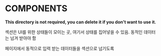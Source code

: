# COMPONENTS

**This directory is not required, you can delete it if you don't want to use it.**

섹션은 UI를 위한 상태들이 모이는 곳, 여기서 상태를 집어넣을 수 있음. 동적인 데이터는 넘겨 받아야 함

페이지에서 동적으로 입력 받는 데이터들을 섹션으로 넘기도록

